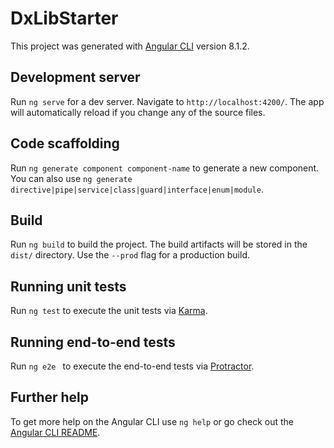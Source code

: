 # DxLibStarter

This project was generated with [Angular CLI](https://github.com/angular/angular-cli) version 8.1.2.

## Development server

Run `ng serve` for a dev server. Navigate to `http://localhost:4200/`. The app will automatically reload if you change any of the source files.

## Code scaffolding
   
Run `ng generate component component-name` to generate a new component. You can also use `ng generate directive|pipe|service|class|guard|interface|enum|module`.

## Build

Run `ng build` to build the project. The build artifacts will be stored in the `dist/` directory. Use the `--prod` flag for a production build.

## Running unit tests         
   
Run `ng test` to execute the unit tests via [Karma](https://karma-runner.github.io).

## Running end-to-end tests

Run `ng e2e ` to execute the end-to-end tests via [Protractor](http://www.protractortest.org/).

## Further help
    
To get more help on the Angular CLI use `ng help` or go check out the [Angular CLI README](https://github.com/angular/angular-cli/blob/master/README.md).
